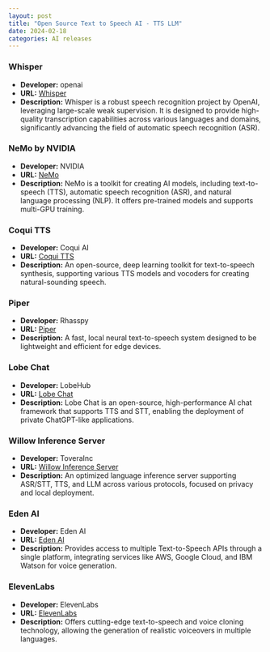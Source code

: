 ```yaml
---
layout: post
title: "Open Source Text to Speech AI - TTS LLM"
date: 2024-02-18
categories: AI releases
---
```


### Whisper
- **Developer:** openai
- **URL:** [Whisper](https://github.com/openai/whisper)
- **Description:** Whisper is a robust speech recognition project by OpenAI, leveraging large-scale weak supervision. It is designed to provide high-quality transcription capabilities across various languages and domains, significantly advancing the field of automatic speech recognition (ASR).

### NeMo by NVIDIA
- **Developer:** NVIDIA
- **URL:** [NeMo](https://github.com/NVIDIA/NeMo)
- **Description:** NeMo is a toolkit for creating AI models, including text-to-speech (TTS), automatic speech recognition (ASR), and natural language processing (NLP). It offers pre-trained models and supports multi-GPU training.

### Coqui TTS
- **Developer:** Coqui AI
- **URL:** [Coqui TTS](https://github.com/coqui-ai/TTS)
- **Description:** An open-source, deep learning toolkit for text-to-speech synthesis, supporting various TTS models and vocoders for creating natural-sounding speech.

### Piper
- **Developer:** Rhasspy
- **URL:** [Piper](https://github.com/rhasspy/piper)
- **Description:** A fast, local neural text-to-speech system designed to be lightweight and efficient for edge devices.

### Lobe Chat
- **Developer:** LobeHub
- **URL:** [Lobe Chat](https://github.com/lobehub/lobe-chat)
- **Description:** Lobe Chat is an open-source, high-performance AI chat framework that supports TTS and STT, enabling the deployment of private ChatGPT-like applications.

### Willow Inference Server
- **Developer:** ToveraInc
- **URL:** [Willow Inference Server](https://github.com/toverainc/willow-inference-server)
- **Description:** An optimized language inference server supporting ASR/STT, TTS, and LLM across various protocols, focused on privacy and local deployment.

### Eden AI
- **Developer:** Eden AI
- **URL:** [Eden AI](https://www.edenai.co)
- **Description:** Provides access to multiple Text-to-Speech APIs through a single platform, integrating services like AWS, Google Cloud, and IBM Watson for voice generation.

### ElevenLabs
- **Developer:** ElevenLabs
- **URL:** [ElevenLabs](https://app.edenai.run)
- **Description:** Offers cutting-edge text-to-speech and voice cloning technology, allowing the generation of realistic voiceovers in multiple languages.

